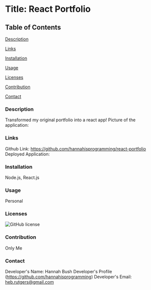 # Title: React Portfolio
## Table of Contents

[Description](#description)

[Links](#links)

[Installation](#installation)

[Usage](#usage)

[Licenses](#licenses)

[Contribution](#contribution)

[Contact](#contact)

### Description
Transformed my original portfolio into a react app!
Picture of the application:

### Links
Github Link: https://github.com/hannahisprogramming/react-portfolio
Deployed Application: 

### Installation
Node.js, React.js

### Usage
Personal

### Licenses
![GitHub license](https://img.shields.io/badge/license-None-blue.svg)

### Contribution
Only Me

### Contact
Developer's Name: Hannah Bush
Developer's Profile (https://github.com/hannahisprogramming)
Developer's Email: <heb.rutgers@gmail.com>
